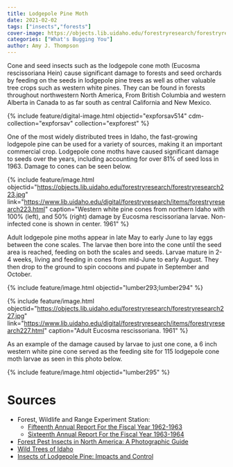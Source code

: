 ```yaml
---
title: Lodgepole Pine Moth
date: 2021-02-02
tags: ["insects","forests"] 
cover-image: https://objects.lib.uidaho.edu/forestryresearch/forestryresearch227.jpg
categories: ["What's Bugging You"]
author: Amy J. Thompson
---
```


Cone and seed insects such as the lodgepole cone moth (Eucosma rescissoriana Hein) cause significant damage to forests and seed orchards by feeding on the seeds in lodgepole pine trees as well as other valuable tree crops such as western white pines. They can be found in forests throughout northwestern North America, From British Columbia and western Alberta in Canada to as far south as central California and New Mexico.  

{% include feature/digital-image.html objectid="expforsav514" cdm-collection="expforsav" collection="expforest" %}

One of the most widely distributed trees in Idaho, the fast-growing lodgepole pine can be used for a variety of sources, making it an important commercial crop. Lodgepole cone moths have caused significant damage to seeds over the years, including accounting for over 81% of seed loss in 1963. Damage to cones can be seen below.

{% include feature/image.html objectid="https://objects.lib.uidaho.edu/forestryresearch/forestryresearch223.jpg" link="https://www.lib.uidaho.edu/digital/forestryresearch/items/forestryresearch223.html" caption="Western white pine cones from northern Idaho with 100% (left), and 50% (right) damage by Eucosma rescissoriana larvae. Non-infected cone is shown in center. 1961" %}

Adult lodgepole pine moths appear in late May to early June to lay eggs between the cone scales. The larvae then bore into the cone until the seed area is reached, feeding on both the scales and seeds. Larvae mature in 2-4 weeks, living and feeding in cones from mid-June to early August. They then drop to the ground to spin cocoons and pupate in September and October. 

{% include feature/image.html objectid="lumber293;lumber294" %}

{% include feature/image.html objectid="https://objects.lib.uidaho.edu/forestryresearch/forestryresearch227.jpg" link="https://www.lib.uidaho.edu/digital/forestryresearch/items/forestryresearch227.html" caption="Adult Eucosma rescissoriana. 1961" %}

As an example of the damage caused by larvae to just one cone, a 6 inch western white pine cone served as the feeding site for 115 lodgepole cone moth larvae as seen in this photo below. 

{% include feature/image.html objectid="lumber295" %}

# Sources

- Forest, Wildlife and Range Experiment Station: 
    - [Fifteenth Annual Report For the Fiscal Year 1962-1963](https://www.lib.uidaho.edu/digital/fwres/items/fwres211.html)
    - [Sixteenth Annual Report For the Fiscal Year 1963-1964](https://www.lib.uidaho.edu/digital/fwres/items/fwres222.html)
- [Forest Pest Insects in North America: A Photographic Guide](https://www.fs.fed.us/foresthealth/technology/pdfs/Forest_Pest_Insects_Photo_Guide_508.pdf)
- [Wild Trees of Idaho](https://www.extension.uidaho.edu/publishing/pdf/cnr/wildtreesofidaho.pdf) 
- [Insects of Lodgepole Pine: Impacts and Control](http://www.usu.edu/beetle/documents2/1985Amman%20Safranyik_Insects%20of%20LPP.pdf)






